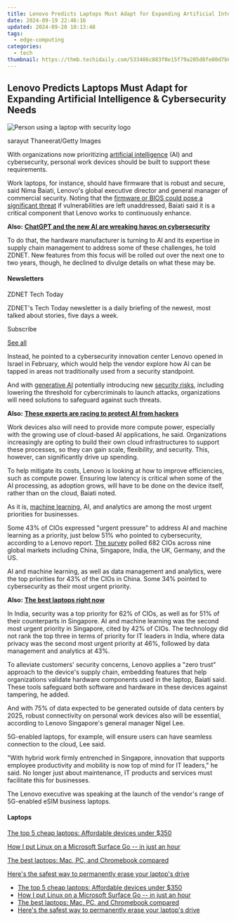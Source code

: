 ```yaml
---
title: Lenovo Predicts Laptops Must Adapt for Expanding Artificial Intelligence & Cybersecurity Needs
date: 2024-09-19 22:46:16
updated: 2024-09-20 10:13:48
tags:
  - edge-computing
categories:
  - tech
thumbnail: https://thmb.techidaily.com/533486c883f0e15f79a205d8fe00d7b629c80c76eca7c3b378cb3f9eeb4c0bbe.jpg
---
```


## Lenovo Predicts Laptops Must Adapt for Expanding Artificial Intelligence & Cybersecurity Needs

![Person using a laptop with security logo](https://www.zdnet.com/a/img/resize/eb7174c5a70eccfdfcc7054c73aef2f3b0798c9d/2023/07/27/89da4a7c-8167-4487-a8d9-ae0670cec091/gettyimages-1199270450.jpg?auto=webp&width=1280)

sarayut Thaneerat/Getty Images

With organizations now prioritizing [artificial intelligence](https://www.zdnet.com/article/what-is-ai-heres-everything-you-need-to-know-about-artificial-intelligence/) (AI) and cybersecurity, personal work devices should be built to support these requirements. 

Work laptops, for instance, should have firmware that is robust and secure, said Nima Baiati, Lenovo's global executive director and general manager of commercial security. Noting that the [firmware or BIOS could pose a significant threat](https://www.zdnet.com/article/lenovo-patches-uefi-vulnerabilities-impacting-millions-of-device-users-worldwide/) if vulnerabilities are left unaddressed, Baiati said it is a critical component that Lenovo works to continuously enhance. 

**Also:** [**ChatGPT and the new AI are wreaking havoc on cybersecurity**](https://www.zdnet.com/article/chatgpt-and-the-new-ai-are-wreaking-havoc-on-cybersecurity/)

To do that, the hardware manufacturer is turning to AI and its expertise in supply chain management to address some of these challenges, he told ZDNET. New features from this focus will be rolled out over the next one to two years, though, he declined to divulge details on what these may be. 

#### Newsletters

ZDNET Tech Today

ZDNET's Tech Today newsletter is a daily briefing of the newest, most talked about stories, five days a week.

 Subscribe

[See all](https://www.zdnet.com/newsletters/)

Instead, he pointed to a cybersecurity innovation center Lenovo opened in Israel in February, which would help the vendor explore how AI can be tapped in areas not traditionally used from a security standpoint. 

And with [generative AI](https://www.zdnet.com/article/what-is-generative-ai-and-why-is-it-so-popular-heres-everything-you-need-to-know/) potentially introducing new [security risks](https://www.zdnet.com/article/most-lauded-chatgpt-capability-also-brings-big-risk-to-businesses/), including lowering the threshold for cybercriminals to launch attacks, organizations will need solutions to safeguard against such threats. 

**Also:** [**These experts are racing to protect AI from hackers**](https://www.zdnet.com/in-depth/innovation/these-experts-are-racing-to-protect-ai-from-hackers-time-is-running-out/)

Work devices also will need to provide more compute power, especially with the growing use of cloud-based AI applications, he said. Organizations increasingly are opting to build their own cloud infrastructures to support these processes, so they can gain scale, flexibility, and security. This, however, can significantly drive up spending.

To help mitigate its costs, Lenovo is looking at how to improve efficiencies, such as compute power. Ensuring low latency is critical when some of the AI processing, as adoption grows, will have to be done on the device itself, rather than on the cloud, Baiati noted. 

As it is, [machine learning](https://www.zdnet.com/article/what-is-machine-learning-everything-you-need-to-know/), AI, and analytics are among the most urgent priorities for businesses. 

Some 43% of CIOs expressed "urgent pressure" to address AI and machine learning as a priority, just below 51% who pointed to cybersecurity, according to a Lenovo report. [The survey](https://shop-links.co/link/?exclusive=1&publisher_slug=itechdaily19598&url=https%3A%2F%2Ftechtoday.lenovo.com%2Fus%2Fen%2Fcio-insights) polled 682 CIOs across nine global markets including China, Singapore, India, the UK, Germany, and the US. 

AI and machine learning, as well as data management and analytics, were the top priorities for 43% of the CIOs in China. Some 34% pointed to cybersecurity as their most urgent priority. 

**Also:** [**The best laptops right now**](https://www.zdnet.com/article/best-laptop/)

In India, security was a top priority for 62% of CIOs, as well as for 51% of their counterparts in Singapore. AI and machine learning was the second most urgent priority in Singapore, cited by 42% of CIOs. The technology did not rank the top three in terms of priority for IT leaders in India, where data privacy was the second most urgent priority at 46%, followed by data management and analytics at 43%. 

To alleviate customers' security concerns, Lenovo applies a "zero trust" approach to the device's supply chain, embedding features that help organizations validate hardware components used in the laptop, Baiati said. These tools safeguard both software and hardware in these devices against tampering, he added.

And with 75% of data expected to be generated outside of data centers by 2025, robust connectivity on personal work devices also will be essential, according to Lenovo Singapore's general manager Nigel Lee. 

5G-enabled laptops, for example, will ensure users can have seamless connection to the cloud, Lee said. 

"With hybrid work firmly entrenched in Singapore, innovation that supports employee productivity and mobility is now top of mind for IT leaders," he said. No longer just about maintenance, IT products and services must facilitate this for businesses. 

The Lenovo executive was speaking at the launch of the vendor's range of 5G-enabled eSIM business laptops. 

#### Laptops

[The top 5 cheap laptops: Affordable devices under $350](https://www.zdnet.com/article/best-cheap-laptop/ "The top 5 cheap laptops: Affordable devices under $350")

[How I put Linux on a Microsoft Surface Go -- in just an hour](https://www.zdnet.com/article/how-i-put-linux-on-a-microsoft-surface-go-in-just-an-hour/ "How I put Linux on a Microsoft Surface Go -- in just an hour")

[The best laptops: Mac, PC, and Chromebook compared](https://www.zdnet.com/article/best-laptop/ "The best laptops: Mac, PC, and Chromebook compared")

[Here's the safest way to permanently erase your laptop's drive](https://www.zdnet.com/article/wiping-a-windows-laptop-heres-the-safest-free-way-to-erase-your-personal-data/ "Here's the safest way to permanently erase your laptop's drive")

* [The top 5 cheap laptops: Affordable devices under $350](https://www.zdnet.com/article/best-cheap-laptop/ "The top 5 cheap laptops: Affordable devices under $350")
* [How I put Linux on a Microsoft Surface Go -- in just an hour](https://www.zdnet.com/article/how-i-put-linux-on-a-microsoft-surface-go-in-just-an-hour/ "How I put Linux on a Microsoft Surface Go -- in just an hour")
* [The best laptops: Mac, PC, and Chromebook compared](https://www.zdnet.com/article/best-laptop/ "The best laptops: Mac, PC, and Chromebook compared")
* [Here's the safest way to permanently erase your laptop's drive](https://www.zdnet.com/article/wiping-a-windows-laptop-heres-the-safest-free-way-to-erase-your-personal-data/ "Here's the safest way to permanently erase your laptop's drive")

<ins class="adsbygoogle"
     style="display:block"
     data-ad-format="autorelaxed"
     data-ad-client="ca-pub-7571918770474297"
     data-ad-slot="1223367746"></ins>



<ins class="adsbygoogle"
     style="display:block"
     data-ad-client="ca-pub-7571918770474297"
     data-ad-slot="8358498916"
     data-ad-format="auto"
     data-full-width-responsive="true"></ins>
